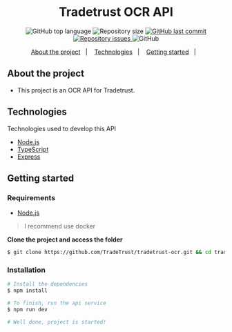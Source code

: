 <h1 align="center">
    Tradetrust OCR API
</h1>

<p align="center">
  <img alt="GitHub top language" src="https://img.shields.io/github/languages/top/TradeTrust/tradetrust-ocr">
  
  <img alt="Repository size" src="https://img.shields.io/github/repo-size/TradeTrust/tradetrust-ocr">
  
  <a href="https://github.com/TradeTrust/tradetrust-ocr/commits/master">
    <img alt="GitHub last commit" src="https://img.shields.io/github/last-commit/TradeTrust/tradetrust-ocr">
  </a>
  
  <a href="https://github.com/TradeTrust/tradetrust-ocr/issues">
    <img alt="Repository issues" src="https://img.shields.io/github/issues/TradeTrust/tradetrust-ocr">
  </a>
  
  <img alt="GitHub" src="https://img.shields.io/github/license/TradeTrust/tradetrust-ocr">
</p>

<p align="center">
  <a href="#-about-the-project">About the project</a>&nbsp;&nbsp;&nbsp;|&nbsp;&nbsp;&nbsp;
  <a href="#-technologies">Technologies</a>&nbsp;&nbsp;&nbsp;|&nbsp;&nbsp;&nbsp;
  <a href="#-getting-started">Getting started</a>&nbsp;&nbsp;&nbsp;|&nbsp;&nbsp;&nbsp;
</p>

## About the project

- <p>This project is an OCR API for Tradetrust.</p>

## Technologies

Technologies used to develop this API

- [Node.js](https://nodejs.org/en/)
- [TypeScript](https://www.typescriptlang.org/)
- [Express](https://expressjs.com/pt-br/)

## Getting started

### Requirements

- [Node.js](https://nodejs.org/en/)

> I recommend use docker

**Clone the project and access the folder**

```bash
$ git clone https://github.com/TradeTrust/tradetrust-ocr.git && cd tradetrust-ocr
```

### Installation

```bash
# Install the dependencies
$ npm install

# To finish, run the api service
$ npm run dev

# Well done, project is started!
```
